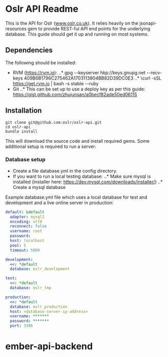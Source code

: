# Oslr API Readme

This is the API for Oslr (www.oslr.co.uk). It relies heavily on the jsonapi-resources gem to provide REST-ful API end points for the underlying database. This guide should get it up and running on most systems.

## Dependencies

The following should be installed:

* RVM (https://rvm.io):
..* gpg --keyserver hkp://keys.gnupg.net --recv-keys 409B6B1796C275462A1703113804BB82D39DC0E3
..* \curl -sSL https://get.rvm.io | bash -s stable --ruby
* Git
..* This can be set up to use a deploy key as per this guide: https://gist.github.com/zhujunsan/a0becf82ade50ed06115

## Installation

```
git clone git@github.com:oslr/oslr-api.git
cd oslr-api
bundle install
```

This will download the source code and install required gems. Some additional setup is required to run a server:

### Database setup

* Create a file database.yml in the config directory.
* If you want to run a local testing database:
..* Make sure mysql is installed (installer here: https://dev.mysql.com/downloads/installer/)
..* Create a mysql database

Example database.yml file which uses a local database for test and development and a live online server in production:

```yaml
default: &default
  adapter: mysql2
  encoding: utf8
  reconnect: false
  username: root
  password:
  host: localhost
  pool: 5
  timeout: 5000

development:
  <<: *default
  database: oslr_development

test:
  <<: *default
  database: oslr_tmp

production:
  <<: *default
  database: oslr_production
  host: <database-server-ip-address>
  username: *******
  password: *******
  port: 3306
```
# ember-api-backend
